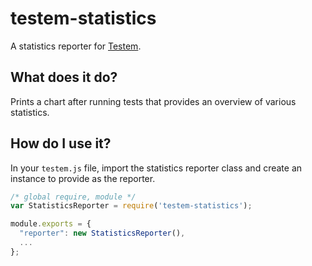# testem-statistics
A statistics reporter for [Testem](https://github.com/testem/testem).

## What does it do?
Prints a chart after running tests that provides an overview of various statistics.

## How do I use it?

In your `testem.js` file, import the statistics reporter class and create an instance to provide as the reporter.

```javascript
/* global require, module */
var StatisticsReporter = require('testem-statistics');

module.exports = {
  "reporter": new StatisticsReporter(),
  ...
};
```
